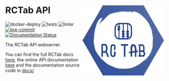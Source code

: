 # RCTab API <img src="media/RCTab.png" width="260" align="right">

![docker-deploy](https://github.com/alan-turing-institute/rctab-api/actions/workflows/deploy.yml/badge.svg)
![tests](https://github.com/alan-turing-institute/rctab-api/actions/workflows/test.yml/badge.svg)
![linter](https://github.com/alan-turing-institute/rctab-api/actions/workflows/linter.yml/badge.svg)
[![pre-commit](https://img.shields.io/badge/pre--commit-enabled-brightgreen?logo=pre-commit)](https://github.com/pre-commit/pre-commit)
[![Documentation Status](https://readthedocs.org/projects/rctab-api/badge/?version=latest)](https://rctab-api.readthedocs.io/en/latest/?badge=latest)

The RCTab API webserver.

You can find the full RCTab docs [here](https://rctab.readthedocs.io/), the online API documentation [here](https://rctab-api.readthedocs.io/) and the documentation source code in [docs/](docs/).
